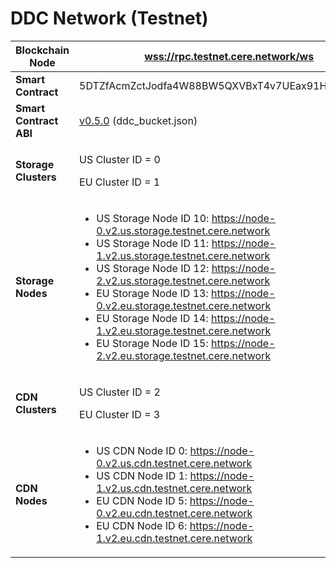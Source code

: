 # DDC Network (Testnet)

| **Blockchain Node**  | [wss://rpc.testnet.cere.network/ws](wss://rpc.testnet.cere.network/ws)                                                                                                                                                                                                                                                                                                                                                                                                                                          |
| -------------------- | --------------------------------------------------------------------------------------------------------------------------------------------------------------------------------------------------------------------------------------------------------------------------------------------------------------------------------------------------------------------------------------------------------------------------------------------------------------------------------------------------------------- |
| **Smart Contract**   | 5DTZfAcmZctJodfa4W88BW5QXVBxT4v7UEax91HZCArTih6U                                                                                                                                                                                                                                                                                                                                                                                                                                                                |
| **Smart Contract ABI**   | [v0.5.0](https://github.com/Cerebellum-Network/ddc-bucket-contract/releases/tag/v0.5.0) (ddc_bucket.json)                                                                                                                                                                                                                                                                                                                                                                                                                                                                |
| **Storage Clusters** | <p>US Cluster ID = 0</p><p>EU Cluster ID = 1</p>                                                                                                                                                                                                                                                                                                                                                                                                                                                                |
| **Storage Nodes**    | <ul><li>US Storage Node ID 10: https://node-0.v2.us.storage.testnet.cere.network</li><li>US Storage Node ID 11: https://node-1.v2.us.storage.testnet.cere.network</li><li>US Storage Node ID 12: https://node-2.v2.us.storage.testnet.cere.network</li><li>EU Storage Node ID 13: https://node-0.v2.eu.storage.testnet.cere.network</li><li>EU Storage Node ID 14: https://node-1.v2.eu.storage.testnet.cere.network</li><li>EU Storage Node ID 15: https://node-2.v2.eu.storage.testnet.cere.network</li></ul> |
| **CDN Clusters**     | <p>US Cluster ID = 2</p><p>EU Cluster ID = 3</p>                                                                                                                                                                                                                                                                                                                                                                                                                                                                |
| **CDN Nodes**        | <ul><li>US CDN Node ID 0: https://node-0.v2.us.cdn.testnet.cere.network</li><li>US CDN Node ID 1: https://node-1.v2.us.cdn.testnet.cere.network</li><li>EU CDN Node ID 5: https://node-0.v2.eu.cdn.testnet.cere.network</li><li>EU CDN Node ID 6: https://node-1.v2.eu.cdn.testnet.cere.network</li></ul>                                                                                                                                                                                                       |
